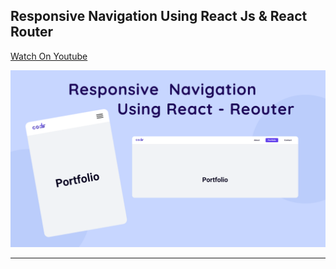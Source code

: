 ## Responsive Navigation Using React Js & React Router

[Watch On Youtube](https://youtu.be/B7hiENrhMuc)

![thumbnail](thumbnail.png)

------------------------
